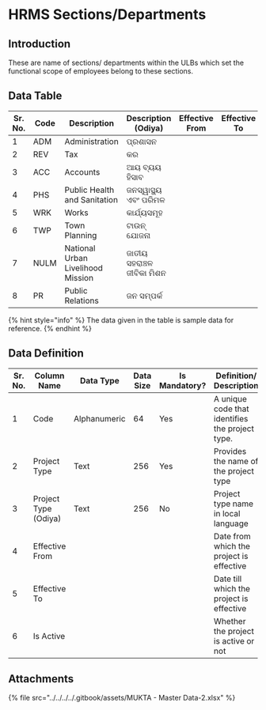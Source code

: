 # HRMS Sections/Departments

## Introduction

These are name of sections/ departments within the ULBs which set the functional scope of employees belong to these sections.

## Data Table

| Sr. No. | Code | Description                       | Description (Odiya)        | Effective From | Effective To | Is Active |
| ------- | ---- | --------------------------------- | -------------------------- | -------------- | ------------ | --------- |
| 1       | ADM  | Administration                    | ପ୍ରଶାସନ                    |                |              |           |
| 2       | REV  | Tax                               | କର                         |                |              |           |
| 3       | ACC  | Accounts                          | ଆୟ ବ୍ୟୟ ହିସାବ              |                |              |           |
| 4       | PHS  | Public Health and Sanitation      | ଜନସ୍ୱାସ୍ଥ୍ୟ ଏବଂ ପରିମଳ      |                |              |           |
| 5       | WRK  | Works                             | କାର୍ଯ୍ୟସମୂହ                |                |              |           |
| 6       | TWP  | Town Planning                     | ଟାଉନ୍ ଯୋଜନା                |                |              |           |
| 7       | NULM | National Urban Livelihood Mission | ଜାତୀୟ ସହରାଞ୍ଚଳ ଜୀବିକା ମିଶନ |                |              |           |
| 8       | PR   | Public Relations                  | ଜନ ସମ୍ପର୍କ                 |                |              |           |

{% hint style="info" %}
The data given in the table is sample data for reference.
{% endhint %}

## Data Definition

| Sr. No. | Column Name          | Data Type    | Data Size | Is Mandatory? | Definition/ Description                         |
| ------- | -------------------- | ------------ | --------- | ------------- | ----------------------------------------------- |
| 1       | Code                 | Alphanumeric | 64        | Yes           | A unique code that identifies the project type. |
| 2       | Project Type         | Text         | 256       | Yes           | Provides the name of the project type           |
| 3       | Project Type (Odiya) | Text         | 256       | No            | Project type name in local language             |
| 4       | Effective From       |              |           |               | Date from which the project is effective        |
| 5       | Effective To         |              |           |               | Date till which the project is effective        |
| 6       | Is Active            |              |           |               | Whether the project is active or not            |

## Attachments

{% file src="../../../../.gitbook/assets/MUKTA - Master Data-2.xlsx" %}
